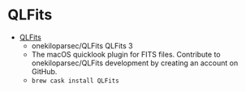 # QLFits
- [QLFits](https://github.com/onekiloparsec/QLFits)
  -  onekiloparsec/QLFits QLFits 3
  - The macOS quicklook plugin for FITS files. Contribute to onekiloparsec/QLFits development by creating an account on GitHub.
  - `brew cask install QLFits`
